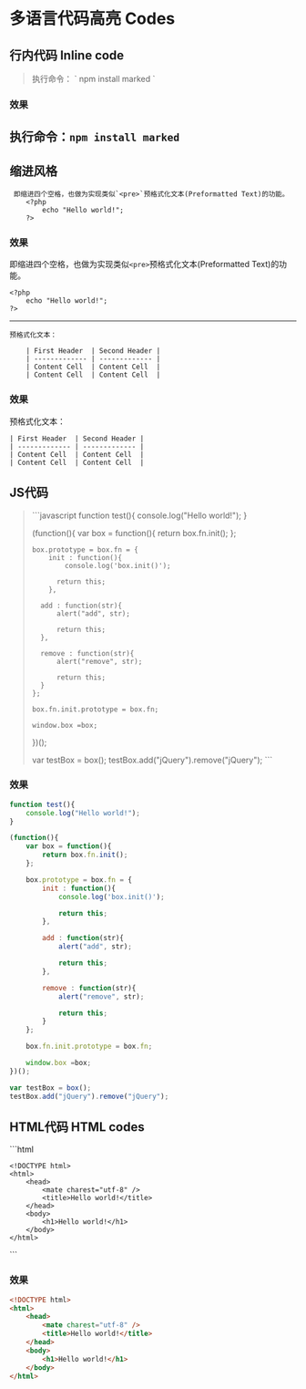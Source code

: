 # 多语言代码高亮 Codes

## 行内代码 Inline code

> 执行命令： \` npm install marked \`   

### 效果  
执行命令：`npm install marked`
---  

## 缩进风格
```
 即缩进四个空格，也做为实现类似`<pre>`预格式化文本(Preformatted Text)的功能。
    <?php
        echo "Hello world!";
    ?>
```
### 效果  
即缩进四个空格，也做为实现类似`<pre>`预格式化文本(Preformatted Text)的功能。

    <?php
        echo "Hello world!";
    ?>
---  
```
预格式化文本：

    | First Header  | Second Header |
    | ------------- | ------------- |
    | Content Cell  | Content Cell  |
    | Content Cell  | Content Cell  |

```
### 效果  
预格式化文本：

    | First Header  | Second Header |
    | ------------- | ------------- |
    | Content Cell  | Content Cell  |
    | Content Cell  | Content Cell  |

## JS代码　
> \`\`\`javascript
> function test(){
> 	console.log("Hello world!");
> }
> 
> (function(){
>     var box = function(){
>         return box.fn.init();
>     };
> 
>     box.prototype = box.fn = {
>         init : function(){
>             console.log('box.init()');
> 
> 			return this;
>         },
> 
> 		add : function(str){
> 			alert("add", str);
> 
> 			return this;
> 		},
> 
> 		remove : function(str){
> 			alert("remove", str);
> 
> 			return this;
> 		}
>     };
> 
>     box.fn.init.prototype = box.fn;
> 
>     window.box =box;
> })();
> 
> var testBox = box();
> testBox.add("jQuery").remove("jQuery");
> \`\`\`


### 效果  
```javascript
function test(){
	console.log("Hello world!");
}

(function(){
    var box = function(){
        return box.fn.init();
    };

    box.prototype = box.fn = {
        init : function(){
            console.log('box.init()');

			return this;
        },

		add : function(str){
			alert("add", str);

			return this;
		},

		remove : function(str){
			alert("remove", str);

			return this;
		}
    };

    box.fn.init.prototype = box.fn;

    window.box =box;
})();

var testBox = box();
testBox.add("jQuery").remove("jQuery");
```

## HTML代码 HTML codes  
 \`\`\`html
 ```  
<!DOCTYPE html>
 <html>
     <head>
         <mate charest="utf-8" />
         <title>Hello world!</title>
     </head>
     <body>
         <h1>Hello world!</h1>
     </body>
 </html>  
 ``` 
 \`\`\`

### 效果  

```html
<!DOCTYPE html>
<html>
    <head>
        <mate charest="utf-8" />
        <title>Hello world!</title>
    </head>
    <body>
        <h1>Hello world!</h1>
    </body>
</html>
```


